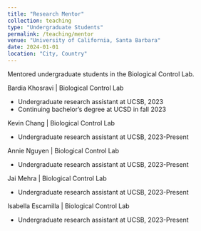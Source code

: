```yaml
---
title: "Research Mentor"
collection: teaching
type: "Undergraduate Students"
permalink: /teaching/mentor
venue: "University of California, Santa Barbara"
date: 2024-01-01
location: "City, Country"
---
```


Mentored undergraduate students in the Biological Control Lab.

Bardia Khosravi | Biological Control Lab
- Undergraduate research assistant at UCSB, 2023
- Continuing bachelor’s degree at UCSD in fall 2023

Kevin Chang | Biological Control Lab
- Undergraduate research assistant at UCSB, 2023-Present

Annie Nguyen | Biological Control Lab
- Undergraduate research assistant at UCSB, 2023-Present

Jai Mehra | Biological Control Lab
- Undergraduate research assistant at UCSB, 2023-Present

Isabella Escamilla | Biological Control Lab
- Undergraduate research assistant at UCSB, 2023-Present

